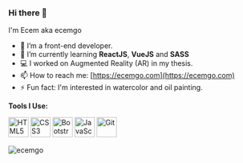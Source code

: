 ### Hi there 👋
I'm Ecem aka ecemgo

- 🔭 I’m a front-end developer.
- 🌱 I’m currently learning **ReactJS**, **VueJS** and **SASS**
- :computer: I worked on Augmented Reality (AR) in my thesis.
- 📫 How to reach me: [https://ecemgo.com](https://ecemgo.com)
- ⚡ Fun fact: I'm interested in watercolor and oil painting.


**Tools I Use:**
<p align="left">
<img src="https://cdn.jsdelivr.net/gh/devicons/devicon/icons/html5/html5-original.svg" title="HTML5" alt="HTML5" width="40" height="40"/>
<img src="https://cdn.jsdelivr.net/gh/devicons/devicon/icons/css3/css3-original.svg" title="CSS3" alt="CSS3" width="40" height="40"/>
<img src="https://cdn.jsdelivr.net/gh/devicons/devicon/icons/bootstrap/bootstrap-original.svg" title="Bootstrap" alt="Bootstrap" width="40" height="40"/>
<img src="https://cdn.jsdelivr.net/gh/devicons/devicon/icons/javascript/javascript-original.svg" title="JavaScript" alt="JavaScript" width="40" height="40"/>
<!-- <img src="https://cdn.jsdelivr.net/gh/devicons/devicon/icons/react/react-original.svg" title="React" alt="React" width="40" height="40"/> -->
<!-- <img src="https://cdn.jsdelivr.net/gh/devicons/devicon/icons/vuejs/vuejs-original.svg" title="VueJS" alt="VueJS" width="40" height="40"/> -->
<img src="https://cdn.jsdelivr.net/gh/devicons/devicon/icons/git/git-original.svg" title="Git" alt="Git" width="40" height="40"/>
<!-- <img src="https://cdn.jsdelivr.net/gh/devicons/devicon/icons/sass/sass-original.svg" title="Sass" alt="Sass" width="40" height="40"/> -->
</p>



<p align="left"> <img src="https://komarev.com/ghpvc/?username=ecemgo&color=blueviolet&style=flat" alt="ecemgo" /> </p>

<!--
**ecemgo/ecemgo** is a ✨ _special_ ✨ repository because its `README.md` (this file) appears on your GitHub profile.

Here are some ideas to get you started:

- 🔭 I’m currently working on ...
- 🌱 I’m currently learning ...
- 👯 I’m looking to collaborate on ...
- 🤔 I’m looking for help with ...
- 💬 Ask me about ...
- 📫 How to reach me: ...
- 😄 Pronouns: ...
- ⚡ Fun fact: ...

&nbsp;

##### Tools I Use:
-->
